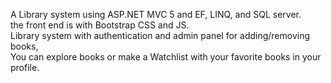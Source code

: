 A Library system using ASP.NET MVC 5 and EF, LINQ, and SQL server. 
<br /> the front end is with Bootstrap CSS and JS.
<br /> Library system with authentication and admin panel for adding/removing books, 
<br /> You can explore books or make a Watchlist with your favorite books in your profile.

